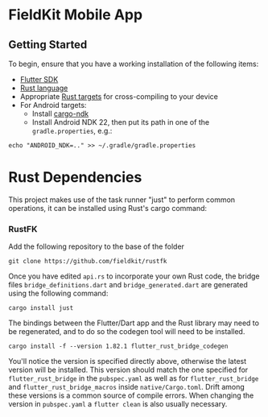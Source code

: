 # FieldKit Mobile App

## Getting Started

To begin, ensure that you have a working installation of the following items:
- [Flutter SDK](https://docs.flutter.dev/get-started/install)
- [Rust language](https://rustup.rs/)
- Appropriate [Rust targets](https://rust-lang.github.io/rustup/cross-compilation.html) for cross-compiling to your device
- For Android targets:
    - Install [cargo-ndk](https://github.com/bbqsrc/cargo-ndk#installing)
    - Install Android NDK 22, then put its path in one of the `gradle.properties`, e.g.:

```
echo "ANDROID_NDK=.." >> ~/.gradle/gradle.properties
```

# Rust Dependencies

This project makes use of the task runner "just" to perform common operations,
it can be installed using Rust's cargo command:


### RustFK
Add the following repository to the base of the folder

`git clone https://github.com/fieldkit/rustfk`


Once you have edited `api.rs` to incorporate your own Rust code, the bridge files `bridge_definitions.dart` and `bridge_generated.dart` are generated using the following command:

```
cargo install just
```

The bindings between the Flutter/Dart app and the Rust library may need to be
regenerated, and to do so the codegen tool will need to be installed.

```
cargo install -f --version 1.82.1 flutter_rust_bridge_codegen
```

You'll notice the version is specified directly above, otherwise the latest
version will be installed. This version should match the one specified for
`flutter_rust_bridge` in the `pubspec.yaml` as well as for
`flutter_rust_bridge` and `flutter_rust_bridge_macros` inside
`native/Cargo.toml`. Drift among these versions is a common source of compile
errors. When changing the version in `pubspec.yaml` a `flutter clean` is also
usually necessary.

